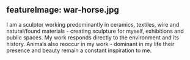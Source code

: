 featureImage: war-horse.jpg
---

I am a sculptor working predominantly in ceramics, textiles, wire and natural/found materials - creating sculpture for myself, exhibitions and public spaces. My work responds directly to the environment and its history. Animals also reoccur in my work - dominant in my life their presence and beauty remain a constant inspiration to me.